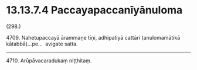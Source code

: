 

# 13.13.7.4 Paccayapaccanīyānuloma





(298.)

4709\. Nahetupaccayā ārammaṇe tīṇi, adhipatiyā cattāri (anulomamātikā kātabbā)…pe…  avigate satta.

---

4710\. Arūpāvacaradukaṃ niṭṭhitaṃ.






